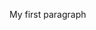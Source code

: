 <!---Simple HTML Website--->

<!DOCTYPE>
<html>
<head> <title> First Page </title> </head>
<body>
  <p> My first paragraph </p>
  
</body>
</html>
